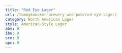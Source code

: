 ```yaml
---
title: "Red Eye Lager"
url: /tommyknocker-brewery-and-pub/red-eye-lager/
category: North American Lager
style: American-Style Lager
abv: 0
ibu: 0
srm: 0
upc: 0
---
```


